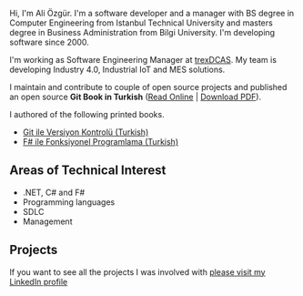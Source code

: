 Hi, I'm Ali Özgür. I'm a software developer and a manager with BS degree in Computer Engineering from Istanbul Technical University and masters degree in Business Administration from Bilgi University. I'm developing software since 2000.

I'm working as Software Engineering Manager at [trexDCAS](https://trex.com.tr/en/home/). My team is developing Industry 4.0, Industrial IoT and  MES solutions.

I maintain and contribute to couple of open source projects and published an open source **Git Book in Turkish** ([Read Online](https://aliozgur.gitbook.io/git101/) \| [Download PDF](https://www.dropbox.com/s/947k3c4rvid0drr/aliozgur_git101_book.pdf?dl=0)).

I authored of the following printed books.

* [Git ile Versiyon Kontrolü (Turkish)](https://www.dikeyeksen.com/products/git-ile-versiyon-kontrolu)
* [F# ile Fonksiyonel Programlama (Turkish)](https://www.dikeyeksen.com/products/f-ile-fonksiyonel-programlama)

## Areas of Technical Interest

* .NET, C# and F#
* Programming languages
* SDLC
* Management

## Projects
If you want to see all the projects I was involved with [please visit my LinkedIn profile](http://linkedin.com/in/aliozgur)


